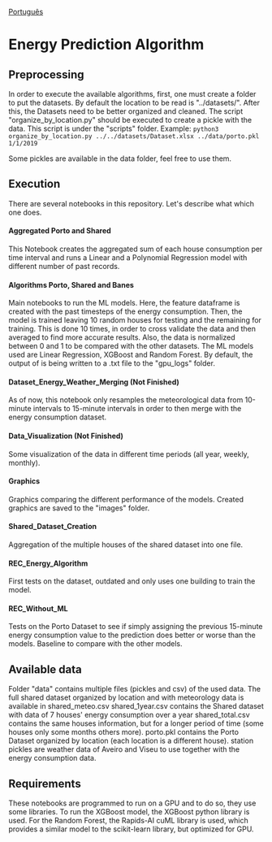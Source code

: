 [Português](README.pt-br.md)
# Energy Prediction Algorithm
## Preprocessing
In order to execute the available algorithms, first, one must create a folder to put the datasets.
By default the location to be read is "../datasets/".
After this, the Datasets need to be better organized and cleaned. 
The script "organize_by_location.py" should be executed to create a pickle with the data.
This script is under the "scripts" folder.
Example: `python3 organize_by_location.py ../../datasets/Dataset.xlsx ../data/porto.pkl 1/1/2019`

Some pickles are available in the data folder, feel free to use them.

## Execution

There are several notebooks in this repository. Let's describe what which one does.

#### Aggregated Porto and Shared
This Notebook creates the aggregated sum of each house consumption per time interval and runs a Linear and a Polynomial Regression model with different number of past records.

#### Algorithms Porto, Shared and Banes
Main notebooks to run the ML models. Here, the feature dataframe is created with the past timesteps of the energy consumption.
Then, the model is trained leaving 10 random houses for testing and the remaining for training. This is done 10 times, in order to cross validate the data and then averaged to find more accurate results. Also, the data is normalized between 0 and 1 to be compared with the other datasets. The ML models used are Linear Regression, XGBoost and Random Forest. By default, the output of is being written to a .txt file to the "gpu_logs" folder.

#### Dataset_Energy_Weather_Merging (Not Finished)
As of now, this notebook only resamples the meteorological data from 10-minute intervals to 15-minute intervals in order to then
merge with the energy consumption dataset.

#### Data_Visualization (Not Finished)
Some visualization of the data in different time periods (all year, weekly, monthly).

#### Graphics
Graphics comparing the different performance of the models. Created graphics are saved to the "images" folder.

#### Shared_Dataset_Creation
Aggregation of the multiple houses of the shared dataset into one file.

#### REC_Energy_Algorithm
First tests on the dataset, outdated and only uses one building to train the model.

#### REC_Without_ML
Tests on the Porto Dataset to see if simply assigning the previous 15-minute energy consumption value to the prediction does better or worse
than the models. Baseline to compare with the other models.

## Available data
Folder "data" contains multiple files (pickles and csv) of the used data. 
The full shared dataset organized by location and with meteorology data is available in shared_meteo.csv
shared_1year.csv contains the Shared dataset with data of 7 houses' energy consumption over a year
shared_total.csv contains the same houses information, but for a longer period of time (some houses only some months others more).
porto.pkl contains the Porto Dataset organized by location (each location is a different house).
station pickles are weather data of Aveiro and Viseu to use together with the energy consumption data.

## Requirements
These notebooks are programmed to run on a GPU and to do so, they use some libraries. To run the XGBoost model, the XGBoost python library is used. For the Random Forest, the Rapids-AI cuML library is used, which provides a similar model to the scikit-learn library, but optimized for GPU.
